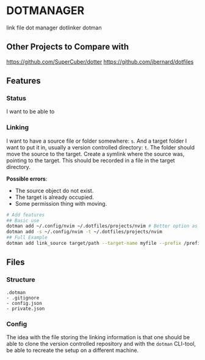 # DOTMANAGER


link
file
dot
manager
dotlinker
dotman


## Other Projects to Compare with 

https://github.com/SuperCuber/dotter
https://github.com/jbernard/dotfiles


## Features

### Status

I want to be able to 

### Linking

I want to have a source file or folder somewhere: `s`.
And a target folder I want to put it in, usually a version controlled directory: `t`.
The folder should move the source to the target.
Create a symlink where the source was, pointing to the target.
This should be recorded in a file in the target directory.

**Possible errors**:
- The source object do not exist.
- The target is already occupied.
- Some permission thing with moving.


```bash
# Add features
## Basic use
dotman add ~/.config/nvim ~/.dotfiles/projects/nvim # Better option as more similar to cp and mv commands
dotman add -s ~/.config/nvim -t ~/.dotfiles/projects/nvim
## Full Example
dotman add link_source target/path --target-name myfile --prefix /prefix/part --prefix-name my-prefix --prefix-description "this is not the best thing ever..."
```



## Files

### Structure
```
.dotman
- .gitignore
- config.json
- private.json
```

### Config

The idea with the file storing the linking information is that one should be able to clone the 
version controlled repository and with the `dotman` CLI-tool, be able to recreate the setup 
on a different machine.





